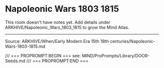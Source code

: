# Napoleonic Wars 1803 1815

This room doesn't have notes yet. Add details under ARKHIVE/Napoleonic_Wars_1803_1815 to grow the Mind Atlas.

---
Source: ARKHIVE/When/Early Modern Era 15th 18th centuries/Napoleonic-Wars-1803-1815.md

/// === PROPROMPT:BEGIN ===
see: MIND/ProPrompts/Library/DOOR-Seeds.md
/// === PROPROMPT:END ===
